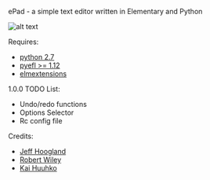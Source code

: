 ePad - a simple text editor written in Elementary and Python

![alt text](http://i.imgur.com/u0vDjlE.png "ePad")

Requires:
- [python 2.7](https://www.python.org/)
- [pyefl >= 1.12](http://git.enlightenment.org/bindings/python/python-efl.git/)
- [elmextensions](https://github.com/JeffHoogland/python-elm-extensions)

1.0.0 TODO List:
- Undo/redo functions
- Options Selector
- Rc config file

Credits:
- [Jeff Hoogland](http://www.jeffhoogland.com/)
- [Robert Wiley](https://github.com/rbtylee)
- [Kai Huuhko](https://github.com/kaihu)
